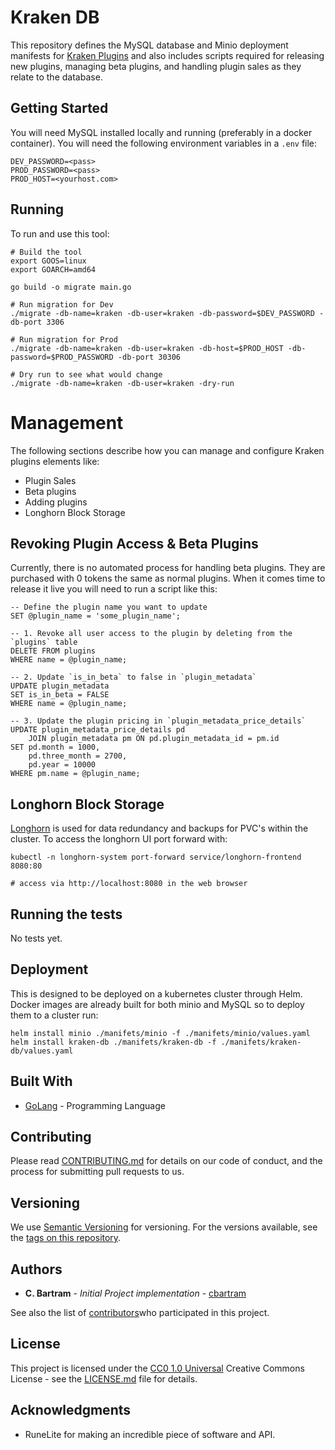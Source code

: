 # Kraken DB

This repository defines the MySQL database and Minio deployment manifests for [Kraken Plugins](https://kraken-plugins.com) and 
also includes scripts required for releasing new plugins, managing beta plugins, and handling plugin sales as they relate to the database.

## Getting Started

You will need MySQL installed locally and running (preferably in a docker container). You will need the following environment variables in a `.env` file:

```shell
DEV_PASSWORD=<pass>
PROD_PASSWORD=<pass>
PROD_HOST=<yourhost.com>
```

## Running

To run and use this tool:

```shell
# Build the tool
export GOOS=linux
export GOARCH=amd64

go build -o migrate main.go

# Run migration for Dev
./migrate -db-name=kraken -db-user=kraken -db-password=$DEV_PASSWORD -db-port 3306

# Run migration for Prod
./migrate -db-name=kraken -db-user=kraken -db-host=$PROD_HOST -db-password=$PROD_PASSWORD -db-port 30306

# Dry run to see what would change
./migrate -db-name=kraken -db-user=kraken -dry-run
```

# Management

The following sections describe how you can manage and configure Kraken plugins elements like:
- Plugin Sales
- Beta plugins
- Adding plugins
- Longhorn Block Storage

## Revoking Plugin Access & Beta Plugins

Currently, there is no automated process for handling beta plugins. They are purchased with 0 tokens the same as normal plugins. When it comes time
to release it live you will need to run a script like this:

```mysql
-- Define the plugin name you want to update
SET @plugin_name = 'some_plugin_name';

-- 1. Revoke all user access to the plugin by deleting from the `plugins` table
DELETE FROM plugins
WHERE name = @plugin_name;

-- 2. Update `is_in_beta` to false in `plugin_metadata`
UPDATE plugin_metadata
SET is_in_beta = FALSE
WHERE name = @plugin_name;

-- 3. Update the plugin pricing in `plugin_metadata_price_details`
UPDATE plugin_metadata_price_details pd
    JOIN plugin_metadata pm ON pd.plugin_metadata_id = pm.id
SET pd.month = 1000,
    pd.three_month = 2700,
    pd.year = 10000
WHERE pm.name = @plugin_name;
```

## Longhorn Block Storage

[Longhorn](https://longhorn.io) is used for data redundancy and backups for PVC's within the cluster. To access the longhorn UI
port forward with: 

```shell
kubectl -n longhorn-system port-forward service/longhorn-frontend 8080:80

# access via http://localhost:8080 in the web browser
```

## Running the tests

No tests yet.

## Deployment

This is designed to be deployed on a kubernetes cluster through Helm. Docker images are already built for both minio and 
MySQL so to deploy them to a cluster run:

```shell
helm install minio ./manifets/minio -f ./manifets/minio/values.yaml
helm install kraken-db ./manifets/kraken-db -f ./manifets/kraken-db/values.yaml
```

## Built With

- [GoLang](https://go.dev/doc/install) - Programming Language

## Contributing

Please read [CONTRIBUTING.md](CONTRIBUTING.md) for details on our code
of conduct, and the process for submitting pull requests to us.

## Versioning

We use [Semantic Versioning](http://semver.org/) for versioning. For the versions
available, see the [tags on this
repository](https://github.com/cbartram/kraken-loader-plugin/tags).

## Authors

- **C. Bartram** - *Initial Project implementation* - [cbartram](https://github.com/cbartram)

See also the list of [contributors](https://github.com/PurpleBooth/a-good-readme-template/contributors)who participated in this project.

## License

This project is licensed under the [CC0 1.0 Universal](LICENSE.md) Creative Commons License - see the [LICENSE.md](LICENSE.md) file for
details.

## Acknowledgments

- RuneLite for making an incredible piece of software and API.